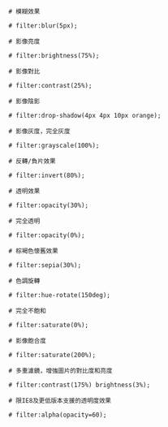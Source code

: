 ```
# 模糊效果

# filter:blur(5px);
```

```
# 影像亮度

# filter:brightness(75%);
```

```
# 影像對比

# filter:contrast(25%);
```

```
# 影像陰影

# filter:drop-shadow(4px 4px 10px orange);
```

```
# 影像灰度，完全灰度

# filter:grayscale(100%);
```

```
# 反轉/負片效果

# filter:invert(80%);
```

```
# 透明效果

# filter:opacity(30%);
```

```
# 完全透明

# filter:opacity(0%);
```

```
# 棕褐色懷舊效果

# filter:sepia(30%);
```

```
# 色調旋轉

# filter:hue-rotate(150deg);
```

```
# 完全不飽和

# filter:saturate(0%);
```

```
# 影像飽合度

# filter:saturate(200%);
```

```
# 多重濾鏡，增強圖片的對比度和亮度

# filter:contrast(175%) brightness(3%);
```

```
# 限IE8及更低版本支援的透明度效果

# filter:alpha(opacity=60);
```